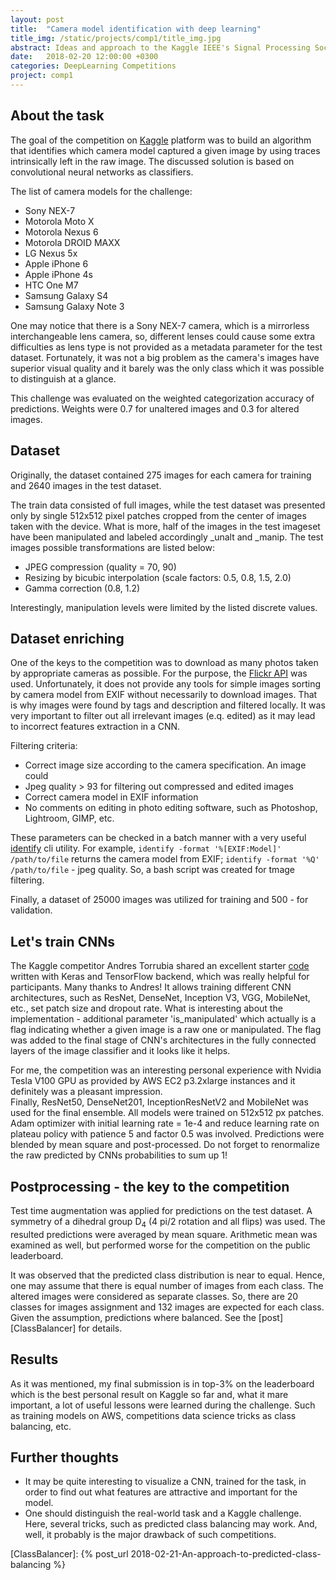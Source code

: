 ```yaml
---
layout: post
title:  "Camera model identification with deep learning"
title_img: /static/projects/comp1/title_img.jpg
abstract: Ideas and approach to the Kaggle IEEE's Signal Processing Society - Camera Model Identification challenge.
date:   2018-02-20 12:00:00 +0300
categories: DeepLearning Competitions
project: comp1
---
```


## About the task

The goal of the competition on [Kaggle][Kaggle] platform was to build an algorithm that identifies which camera model captured a given image by using traces intrinsically left in the raw image.
The discussed solution is based on convolutional neural networks as classifiers. 

The list of camera models for the challenge:

* Sony NEX-7
* Motorola Moto X
* Motorola Nexus 6
* Motorola DROID MAXX
* LG Nexus 5x
* Apple iPhone 6
* Apple iPhone 4s
* HTC One M7
* Samsung Galaxy S4
* Samsung Galaxy Note 3

One may notice that there is a Sony NEX-7 camera, which is a mirrorless interchangeable lens camera, so, different lenses could cause some extra difficulties as lens type is not provided as a metadata parameter for the test dataset. 
Fortunately, it was not a big problem as the camera's images have superior visual quality and it barely was the only class which it was possible to distinguish at a glance.

This challenge was evaluated on the weighted categorization accuracy of predictions. Weights were 0.7 for unaltered images and 0.3 for altered images.

## Dataset

Originally, the dataset contained 275 images for each camera for training and 2640 images in the test dataset.

The train data consisted of full images, while the test dataset was presented only by single 512x512 pixel patches cropped from the center of images taken with the device.
What is more, half of the images in the test imageset have been manipulated and labeled accordingly _unalt and _manip. The test images possible transformations are listed below:

* JPEG compression (quality = 70, 90)
* Resizing by bicubic interpolation (scale factors: 0.5, 0.8, 1.5, 2.0)
* Gamma correction (0.8, 1.2)

Interestingly, manipulation levels were limited by the listed discrete values.

## Dataset enriching

One of the keys to the competition was to download as many photos taken by appropriate cameras as possible.
For the purpose, the [Flickr API][Flickr] was used. Unfortunately, it does not provide any tools for simple images sorting by camera model from EXIF without necessarily to download images. That is why images were found by tags and description and filtered locally.
It was very important to filter out all irrelevant images (e.q. edited) as it may lead to incorrect features extraction in a CNN.

Filtering criteria:
* Correct image size according to the camera specification. An image could 
* Jpeg quality > 93 for filtering out compressed and edited images
* Correct camera model in EXIF information
* No comments on editing in photo editing software, such as Photoshop, Lightroom, GIMP, etc.

These parameters can be checked in a batch manner with a very useful [identify][identify] cli utility. For example, ```identify -format '%[EXIF:Model]' /path/to/file```
returns the camera model from EXIF; ```identify -format '%Q' /path/to/file``` - jpeg quality. So, a bash script was created for tmage filtering.

Finally, a dataset of 25000 images was utilized for training and 500 - for validation.

## Let's train CNNs

The Kaggle competitor Andres Torrubia shared an excellent starter [code][AndresTorrubia] written with Keras and TensorFlow backend, which was really helpful for participants. Many thanks to Andres!
It allows training different CNN architectures, such as ResNet, DenseNet, Inception V3, VGG, MobileNet, etc., set patch size and dropout rate.
What is interesting about the implementation - additional parameter 'is_manipulated' which actually is a flag indicating whether a given image is a raw one or manipulated.
The flag was added to the final stage of CNN's architectures in the fully connected layers of the image classifier and it looks like it helps.

For me, the competition was an interesting personal experience with Nvidia Tesla V100 GPU as provided by AWS EC2 p3.2xlarge instances and it definitely was a pleasant impression.  
Finally, ResNet50, DenseNet201, InceptionResNetV2 and MobileNet was used for the final ensemble. All models were trained on 512x512 px patches. Adam optimizer with initial learning rate = 1e-4 and reduce learning rate on plateau policy with patience 5 and factor 0.5 was involved.
Predictions were blended by mean square and post-processed. Do not forget to renormalize the raw predicted by CNNs probabilities to sum up 1!

## Postprocessing - the key to the competition

Test time augmentation was applied for predictions on the test dataset. A symmetry of a dihedral group D<sub>4</sub> (4 pi/2 rotation and all flips) was used.
The resulted predictions were averaged by mean square. Arithmetic mean was examined as well, but performed worse for the competition on the public leaderboard.

It was observed that the predicted class distribution is near to equal. Hence, one may assume that there is equal number of images from each class. The altered images were considered as separate classes.
So, there are 20 classes for images assignment and 132 images are expected for each class. Given the assumption, predictions where balanced. See the [post][ClassBalancer] for details.

## Results

As it was mentioned, my final submission is in top-3% on the leaderboard which is the best personal result on Kaggle so far and, what it mare important, a lot of useful lessons were learned during the challenge. Such as training models on AWS, competitions data science tricks as class balancing, etc.

## Further thoughts

* It may be quite interesting to visualize a CNN, trained for the task, in order to find out what features are attractive and important for the model.
* One should distinguish the real-world task and a Kaggle challenge. Here, several tricks, such as predicted class balancing may work. And, well, it probably is the major drawback of such competitions.

[Kaggle]: https://www.kaggle.com/c/sp-society-camera-model-identification
[Flickr]: https://www.flickr.com/services/api/
[identify]: https://www.imagemagick.org/script/identify.php
[AndresTorrubia]: https://github.com/antorsae/sp-society-camera-model-identification
[ClassBalancer]: {% post_url 2018-02-21-An-approach-to-predicted-class-balancing %}

